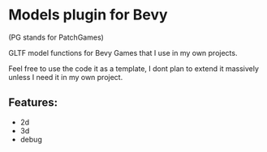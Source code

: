 # Models plugin for Bevy

(PG stands for PatchGames)

GLTF model functions for Bevy Games that I use in my own projects. 

Feel free to use the code it as a template, I dont plan to extend it massively unless I need it in my own project.

## Features:
- 2d
- 3d
- debug
